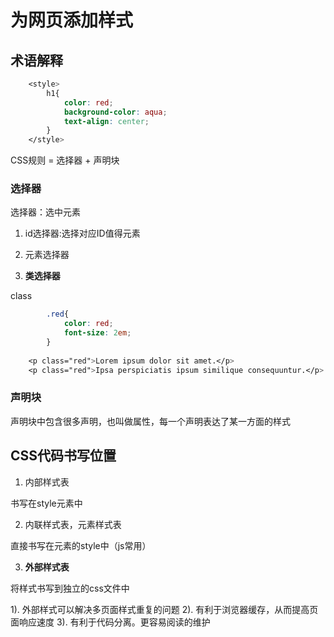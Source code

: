 # 为网页添加样式

## 术语解释

```css
    <style>
        h1{
            color: red;
            background-color: aqua;
            text-align: center;
        }
    </style>
```

CSS规则 = 选择器 + 声明块

### 选择器

选择器：选中元素

1. id选择器:选择对应ID值得元素

2. 元素选择器

3. **类选择器**

class

```css
        .red{
            color: red;
            font-size: 2em;
        }
        
    <p class="red">Lorem ipsum dolor sit amet.</p>
    <p class="red">Ipsa perspiciatis ipsum similique consequuntur.</p>
```

### 声明块

声明块中包含很多声明，也叫做属性，每一个声明表达了某一方面的样式

## CSS代码书写位置

1. 内部样式表

书写在style元素中

2. 内联样式表，元素样式表

直接书写在元素的style中（js常用）

3. **外部样式表**

将样式书写到独立的css文件中

1). 外部样式可以解决多页面样式重复的问题
2). 有利于浏览器缓存，从而提高页面响应速度
3). 有利于代码分离。更容易阅读的维护